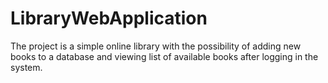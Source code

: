 # LibraryWebApplication
The project is a simple online library with the possibility of adding new books to a database and viewing list of available books after logging in the system.
